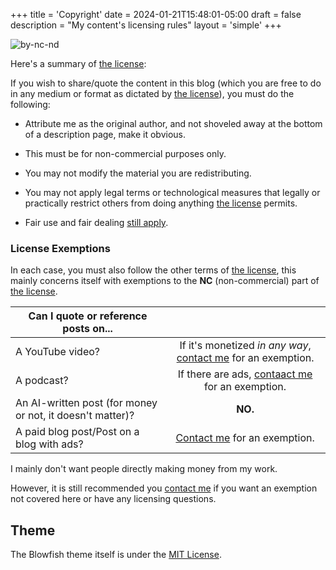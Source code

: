 +++
title = 'Copyright'
date = 2024-01-21T15:48:01-05:00
draft = false
description = "My content's licensing rules"
layout = 'simple'
+++

![by-nc-nd](by-nc-nd.png "My content is under [CC BY-NC-ND 4.0](https://creativecommons.org/licenses/by-nc-nd/4.0/deed.en).")

Here's a summary of [the license](https://creativecommons.org/licenses/by-nc-nd/4.0/deed.en):

If you wish to share/quote the content in this blog (which you are free to do in any medium or format as dictated by [the license](https://creativecommons.org/licenses/by-nc-nd/4.0/deed.en)), you must do the following:

- Attribute me as the original author, and not shoveled away at the bottom of a description page, make it obvious.

- This must be for non-commercial purposes only.

- You may not modify the material you are redistributing.

- You may not apply legal terms or technological measures that legally or practically restrict others from doing anything [the license](https://creativecommons.org/licenses/by-nc-nd/4.0/deed.en) permits.

- Fair use and fair dealing [still apply](https://creativecommons.org/faq/#do-creative-commons-licenses-affect-exceptions-and-limitations-to-copyright-such-as-fair-dealing-and-fair-use).  

### License Exemptions

In each case, you must also follow the other terms of [the license](https://creativecommons.org/licenses/by-nc-nd/4.0/deed.en), this mainly concerns itself with exemptions to the **NC** (non-commercial) part of [the license](https://creativecommons.org/licenses/by-nc-nd/4.0/deed.en).

| Can I quote or reference posts on...                      |                                    |
| --------------------------------------------------------- |:----------------------------------:|
| A YouTube video?                                          | If it's monetized *in any way*, [contact me](/socials) for an exemption.       |
| A podcast?                                                | If there are ads, [contaact me](/socials) for an exemption. |
| An AI-written post (for money or not, it doesn't matter)? | **NO.**                            |
| A paid blog post/Post on a blog with ads?                 | [Contact me](/socials) for an exemption.            |

I mainly don't want people directly making money from my work.

However, it is still recommended you [contact me](/socials) if you want an exemption not covered here or have any licensing questions.

## Theme

The Blowfish theme itself is under the [MIT License](https://github.com/nunocoracao/blowfish/blob/main/LICENSE).
